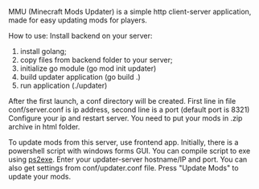 
MMU (Minecraft Mods Updater) is a simple http client-server application, made for easy updating mods for players.

How to use: 
Install backend on your server:
   1. install golang;
   2. copy files from backend folder to your server;
   3. initialize go module (go mod init updater)
   4. build updater application (go build .)
   5. run application (./updater)
   
After the first launch, a conf directory will be created. First line in file conf/server.conf is ip address, second line is a port (default port is 8321)
Configure your ip and restart server.
    You need to put your mods in .zip archive in html folder.

To update mods from this server, use frontend app. Initially, there is a powershell script with windows forms GUI.
You can compile script to exe using [ps2exe](https://github.com/MScholtes/PS2EXE). 
Enter your updater-server hostname/IP and port. You can also get settings from conf/updater.conf file.
Press "Update Mods" to update your mods.
